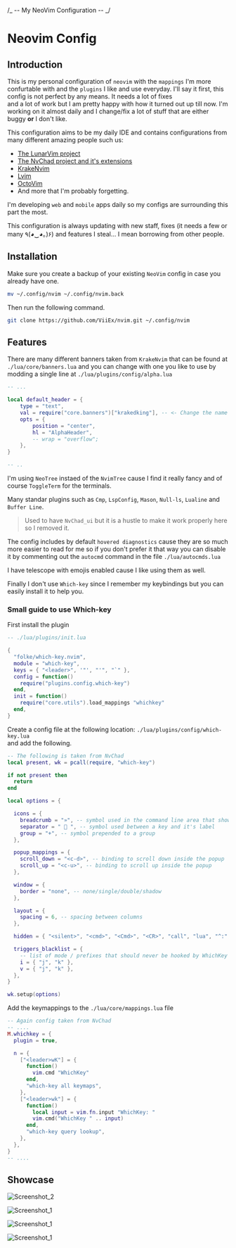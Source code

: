 /_ -- My NeoVim Configuration -- _/

# Neovim Config

## Introduction

This is my personal configuration of `neovim` with the `mappings` I'm more confurtable with
and the `plugins` I like and use everyday. I'll say it first, this config is not perfect by any means. It needs a lot of fixes \
and a lot of work but I am pretty happy with how it turned out up till now. I'm working on it almost daily and I change/fix a lot of stuff
that are either buggy **or** I don't like.

This configuration aims to be my daily IDE and contains configurations from many different amazing people such us:

- [The LunarVim project](https://github.com/LunarVim/LunarVim)
- [The NvChad project and it's extensions](https://github.com/NvChad/NvChad)
- [KrakeNvim](https://github.com/dharmx/nvim)
- [Lvim](https://github.com/lvim-tech/lvim)
- [OctoVim](https://github.com/OctoVim/OctoVim)
- And more that I'm probably forgetting.

I'm developing `web` and `mobile` apps daily so my configs are surrounding this part the most.

This configuration is always updating with new staff, fixes (it needs a few or many ٩(◕‿◕｡)۶) and features I steal... I mean borrowing from other people.

## Installation

Make sure you create a backup of your existing `NeoVim` config in case you already have one.

```sh
mv ~/.config/nvim ~/.config/nvim.back
```

Then run the following command.

```sh
git clone https://github.com/ViiEx/nvim.git ~/.config/nvim
```

## Features

There are many different banners taken from `KrakeNvim` that can be found at `./lua/core/banners.lua` and you can change with one you like to use by modding a single line at `./lua/plugins/config/alpha.lua`

```lua
-- ...

local default_header = {
	type = "text",
	val = require("core.banners")["krakedking"], -- <- Change the name here.
	opts = {
		position = "center",
		hl = "AlphaHeader",
		-- wrap = "overflow";
	},
}

-- ..
```

I'm using `NeoTree` instaed of the `NvimTree` cause I find it really fancy and of course `ToggleTerm` for the terminals.

Many standar plugins such as `Cmp`, `LspConfig`, `Mason`, `Null-ls`, `Lualine` and `Buffer Line`.

> Used to have `NvChad_ui` but it is a hustle to make it work properly here so I removed it.

The config includes by default `hovered diagnostics` cause they are so much more easier to read for me
so if you don't prefer it that way you can disable it
by commenting out the `autocmd` command in the file `./lua/autocmds.lua`

I have telescope with emojis enabled cause I like using them as well.

Finally I don't use `Which-key` since I remember my keybindings but you can easily install it to help you.

### Small guide to use Which-key

First install the plugin

```lua
-- ./lua/plugins/init.lua

{
  "folke/which-key.nvim",
  module = "which-key",
  keys = { "<leader>", '"', "'", "`" },
  config = function()
    require("plugins.config.which-key")
  end,
  init = function()
    require("core.utils").load_mappings "whichkey"
  end,
}

```

Create a config file at the following location: `./lua/plugins/config/which-key.lua` \
and add the following.

```lua
-- The following is taken from NvChad
local present, wk = pcall(require, "which-key")

if not present then
  return
end

local options = {

  icons = {
    breadcrumb = "»", -- symbol used in the command line area that shows your active key combo
    separator = "  ", -- symbol used between a key and it's label
    group = "+", -- symbol prepended to a group
  },

  popup_mappings = {
    scroll_down = "<c-d>", -- binding to scroll down inside the popup
    scroll_up = "<c-u>", -- binding to scroll up inside the popup
  },

  window = {
    border = "none", -- none/single/double/shadow
  },

  layout = {
    spacing = 6, -- spacing between columns
  },

  hidden = { "<silent>", "<cmd>", "<Cmd>", "<CR>", "call", "lua", "^:", "^ " },

  triggers_blacklist = {
    -- list of mode / prefixes that should never be hooked by WhichKey
    i = { "j", "k" },
    v = { "j", "k" },
  },
}

wk.setup(options)
```

Add the keymappings to the `./lua/core/mappings.lua` file

```lua
-- Again config taken from NvChad
-- ....
M.whichkey = {
  plugin = true,

  n = {
    ["<leader>wK"] = {
      function()
        vim.cmd "WhichKey"
      end,
      "which-key all keymaps",
    },
    ["<leader>wk"] = {
      function()
        local input = vim.fn.input "WhichKey: "
        vim.cmd("WhichKey " .. input)
      end,
      "which-key query lookup",
    },
  },
}
-- ....
```

## Showcase

![Screenshot_2](./assets/Screenshot_from_2023-02-03_14-00-31.png)

![Screenshot_1](./assets/Screenshot_from_2023-02-03_14-01-59.png)

![Screenshot_1](./assets/Screenshot_from_2023-02-03_14-03-28.png)

![Screenshot_1](./assets/Screenshot_from_2023-02-03_14-26-35.png)
